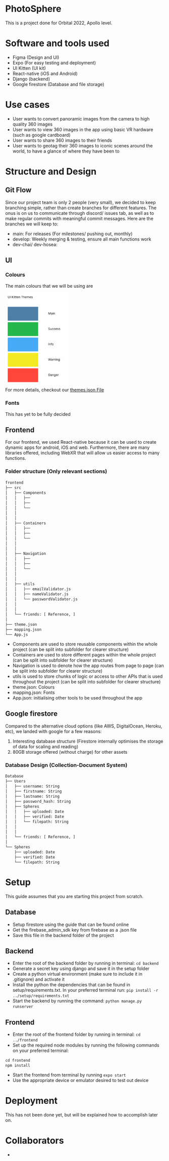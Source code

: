 # PhotoSphere
This is a project done for Orbital 2022, Apollo level.

# Software and tools used
- Figma (Design and UI)
- Expo (For easy testing and deployment)
- UI Kitten (UI kit)
- React-native (iOS and Android)
- Django (backend)
- Google firestore (Database and file storage)

# Use cases
- User wants to convert panoramic images from the camera to high quality 360 images
- User wants to view 360 images in the app using basic VR hardware (such as google cardboard)
- User wants to share 360 images to their friends
- User wants to geotag their 360 images to iconic scenes around the world, to have a glance of where they have been to

# Structure and Design
## Git Flow
Since our project team is only 2 people (very small), we decided to keep branching simple, rather than create branches for different features. The onus is on us to communicate through discord/ issues tab, as well as to make regular commits with meaningful commit messages. Here are the branches we will keep to:
- main: For releases (For milestones/ pushing out, monthly)
- develop: Weekly merging & testing, ensure all main functions work
- dev-chai/ dev-hosea: 


## UI

### Colours
The main colours that we will be using are  
<img src="frontend/assets/ui-colours.png" alt="drawing" width="200" style="padding-top:10px;"/>  
For more details, checkout our [themes.json File](frontend/theme.json)

### Fonts
This has yet to be fully decided

## Frontend
For our frontend, we used React-native because it can be used to create dynamic apps for android, iOS and web. Furthermore, there are many libraries offered, including WebXR that will allow us easier access to many functions.

### Folder structure (Only relevant sections)
```
frontend
├── src
│   ├── Components
│   │   ├──
│   │   ├── 
│   │   └── 
│   │
│   │
│   ├── Containers
│   │   ├── 
│   │   ├── 
│   │   └── 
│   │
│   │
│   ├── Navigation
│   │   ├── 
│   │   ├── 
│   │   └── 
│   │
│   │
│   ├── utils
│   │   ├── emailValidator.js
│   │   ├── nameValidator.js
│   │   └── passwordValidator.js
│   │
│   │
│   └── friends: [ Reference, ]
│
├── theme.json
├── mapping.json
└── App.js
```
- Components are used to store reusable components within the whole project (can be split into subfolder for clearer structure)
- Containers are used to store different pages within the whole project (can be split into subfolder for clearer structure)
- Navigation is used to denote how the app routes from page to page (can be split into subfolder for clearer structure)
- utils is used to store chunks of logic or access to other APIs that is used throughout the project (can be split into subfolder for clearer structure)
- theme.json: Colours
- mapping.json: Fonts
- App.json: initialising other tools to be used throughout the app

## Google firestore
Compared to the alternative cloud options (like AWS, DigitalOcean, Heroku, etc), we landed with google for a few reasons:
1. Interesting database structure (Firestore internally optimises the storage of data for scaling and reading)
2. 80GB storage offered (without charge) for other assets

### Database Design (Collection-Document System)
```
Database
├── Users
│   ├── username: String
│   ├── firstname: String
│   ├── lastname: String
│   ├── password_hash: String
│   ├── Spheres
│   │   ├── uploaded: Date
│   │   ├── verified: Date
│   │   └── filepath: String
│   │
│   │
│   └── friends: [ Reference, ]
│
└── Spheres
    ├── uploaded: Date
    ├── verified: Date
    └── filepath: String

```

# Setup
This guide assumes that you are starting this project from scratch.  
## Database
- Setup firestore using the guide that can be found online
- Get the firebase_admin_sdk key from firebase as a .json file
- Save this file in the backend folder of the project
## Backend
- Enter the root of the backend folder by running in terminal: `cd backend`
- Generate a secret key using django and save it in the setup folder
- Create a python virtual environment (make sure to include it in .gitignore) and activate it
- Install the python the dependencies that can be found in setup/requirements.txt. In your preferred terminal run:
`pip install -r ../setup/requirements.txt`
- Start the backend by running the command: `python manage.py runserver`
## Frontend
- Enter the root of the frontend folder by running in terminal: `cd ../frontend`
- Set up the required node modules by running the following commands on your preferred terminal:  
```
cd frontend
npm install
```
- Start the frontend from terminal by running `expo start`
- Use the appropriate device or emulator desired to test out device

# Deployment
This has not been done yet, but will be explained how to accomplish later on.

# Collaborators
-